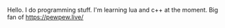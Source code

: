 Hello.
I do programming stuff.
I'm learning lua and c++ at the moment.
Big fan of https://pewpew.live/ 
